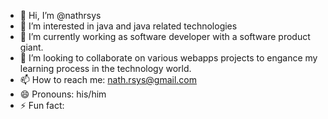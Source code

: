 - 👋 Hi, I’m @nathrsys
- 👀 I’m interested in java and java related technologies
- 🌱 I’m currently working as software developer with a software product giant.
- 💞️ I’m looking to collaborate on various webapps projects to engance my learning process in the technology world. 
- 📫 How to reach me: nath.rsys@gmail.com
- 😄 Pronouns: his/him
- ⚡ Fun fact: 

<!---
nathrsys/nathrsys is a ✨ special ✨ repository because its `README.md` (this file) appears on your GitHub profile.
You can click the Preview link to take a look at your changes.
--->
